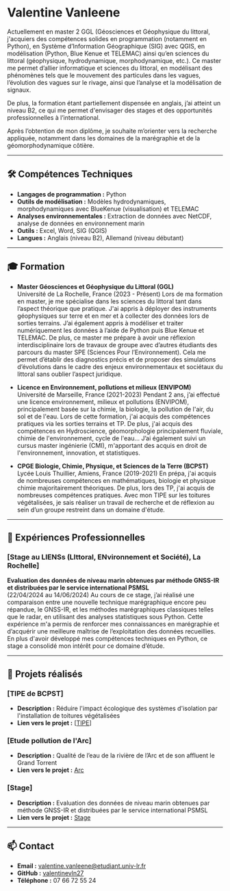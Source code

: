 # Valentine Vanleene

Actuellement en master 2 GGL (Géosciences et Géophysique du littoral, j'acquiers des compétences solides en programmation (notamment en Python), en Système d’Information Géographique (SIG) avec QGIS, en modélisation (Python, Blue Kenue et TELEMAC) ainsi qu’en sciences du littoral (géophysique, hydrodynamique, morphodynamique, etc.). Ce master me permet d’allier informatique et sciences du littoral, en modélisant des phénomènes tels que le mouvement des particules dans les vagues, l’évolution des vagues sur le rivage, ainsi que l’analyse et la modélisation de signaux. 

De plus, la formation étant partiellement dispensée en anglais, j’ai atteint un niveau B2, ce qui me permet d'envisager des stages et des opportunités professionnelles à l’international.

Après l’obtention de mon diplôme, je souhaite m’orienter vers la recherche appliquée, notamment dans les domaines de la marégraphie et de la géomorphodynamique côtière.

---

## 🛠 Compétences Techniques

- **Langages de programmation :** Python
- **Outils de modélisation :** Modèles hydrodynamiques, morphodynamiques avec BlueKenue (visualisation) et TELEMAC
- **Analyses environnementales :** Extraction de données avec NetCDF, analyse de données en environnement marin
- **Outils :** Excel, Word, SIG (QGIS)
- **Langues :** Anglais (niveau B2), Allemand (niveau débutant)

---

## 🎓 Formation

- **Master Géosciences et Géophysique du Littoral (GGL)**  
  Université de La Rochelle, France (2023 - Présent)
  Lors de ma formation en master, je me spécialise dans les sciences du littoral tant dans l’aspect théorique que pratique. J'ai appris à déployer des instruments géophysiques sur terre et en mer et à collecter des données lors de sorties terrains. J’ai également appris à modéliser et traiter numériquement les données à l’aide de Python puis Blue Kenue et TELEMAC.
De plus, ce master me prépare à avoir une réflexion interdisciplinaire lors de travaux de groupe avec d’autres étudiants des parcours du master SPE (Sciences Pour l’Environnement). Cela me permet d’établir des diagnostics précis et de proposer des simulations d’évolutions dans le cadre des enjeux environnementaux et sociétaux du littoral sans oublier l’aspect juridique.
  

- **Licence en Environnement, pollutions et milieux (ENVIPOM)**  
  Université de Marseille, France (2021-2023)
  Pendant 2 ans, j’ai effectué une licence environnement, milieux et pollutions (ENVIPOM), principalement basée sur la chimie, la biologie, la pollution de l'air, du sol et de l'eau. Lors de cette formation, j'ai acquis des compétences pratiques via les sorties terrains et TP.  De plus, j'ai acquis des compétences en Hydroscience, géomorphologie principalement fluviale, chimie de l'environnement, cycle de l'eau… J’ai également suivi un cursus master ingénierie (CMI), m'apportant des acquis en droit de l'environnement, innovation, et statistiques. 

- **CPGE Biologie, Chimie, Physique, et Sciences de la Terre (BCPST)**  
  Lycée Louis Thuillier, Amiens, France (2019-2021)
  En prépa, j'ai acquis de nombreuses compétences en mathématiques, biologie et physique chimie majoritairement théoriques.  De plus, lors des TP, j'ai acquis de nombreuses compétences pratiques. Avec mon TIPE sur les toitures végétalisées, je sais réaliser un travail de recherche et de réflexion au sein d’un groupe restreint dans un domaine d'étude. 

---

## 💼 Expériences Professionnelles

### [Stage au LIENSs (LIttoral, ENvironnement et Société), La Rochelle]
**Evaluation des données de niveau marin obtenues par méthode GNSS-IR et distribuées par le service international PSMSL**  
(22/04/2024 au 14/06/2024)
Au cours de ce stage, j’ai réalisé une comparaison entre une nouvelle technique marégraphique encore peu répandue, le GNSS-IR, et les méthodes marégraphiques classiques telles que le radar, en utilisant des analyses statistiques sous Python. Cette expérience m'a permis de renforcer mes connaissances en marégraphie et d’acquérir une meilleure maîtrise de l’exploitation des données recueillies. En plus d'avoir développé mes compétences techniques en Python, ce stage a consolidé mon intérêt pour ce domaine d’étude.

---

## 📂 Projets réalisés

### [TIPE de BCPST]
- **Description :** Réduire l'impact écologique des systèmes d'isolation par l'installation de toitures végétalisées
- **Lien vers le projet :** [[TIPE](https://github.com/valentinevln27/valentinevln27.github.io/blob/main/TIPE_vanleene.pdf)]

### [Etude pollution de l'Arc]
- **Description :** Qualité de l’eau de la rivière de l’Arc et de son affluent le Grand Torrent
- **Lien vers le projet :** [Arc](https://github.com/valentinevln27/valentinevln27.github.io/blob/main/Ertel_Gouverneur_Moraldo_Vanleene_Rapport.pdf)

### [Stage]
- **Description :** Evaluation des données de niveau marin obtenues par méthode GNSS-IR et distribuées par le service international PSMSL
- **Lien vers le projet :** [Stage](https://github.com/valentinevln27/valentinevln27.github.io/blob/main/CR_stage_vanleene.pdf)

---

## 📫 Contact

- **Email :** [valentine.vanleene@etudiant.univ-lr.fr](mailto:valentine.vanleene@etudiant.univ-lr.fr)
- **GitHub :** [valentinevln27](https://github.com/valentinevln27)
- **Téléphone :** 07 66 72 55 24

